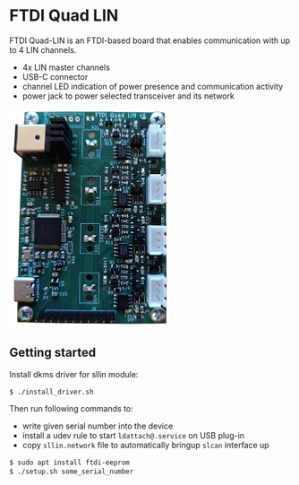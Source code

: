 # FTDI Quad LIN

FTDI Quad-LIN is an FTDI-based board that enables communication with up to 4 LIN channels.

- 4x LIN master channels
- USB-C connector
- channel LED indication of power presence and communication activity
- power jack to power selected transceiver and its network

<img src="ftdi-quad-lin.webp">

## Getting started
Install dkms driver for sllin module:
```
$ ./install_driver.sh
```

Then run following commands to:
- write given serial number into the device
- install a udev rule to start `ldattach@.service` on USB plug-in
- copy `sllin.network` file to automatically bringup `slcan` interface up

```
$ sudo apt install ftdi-eeprom
$ ./setup.sh some_serial_number
```
